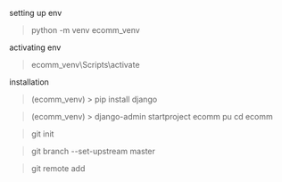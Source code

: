 setting up env

> python -m venv ecomm_venv

activating env

> ecomm_venv\Scripts\activate

installation

> (ecomm_venv) > pip install django

> (ecomm_venv) > django-admin startproject ecomm
pu 
> cd ecomm

> git init

> git branch --set-upstream master
 
> git remote add <name> <url>

